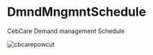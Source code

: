 # DmndMngmntSchedule
CebCare Demand management Schedule

![cbcarepowcut](https://user-images.githubusercontent.com/62290930/188138502-7aa166a8-ecc9-46bd-b11b-3724d9895473.png)
